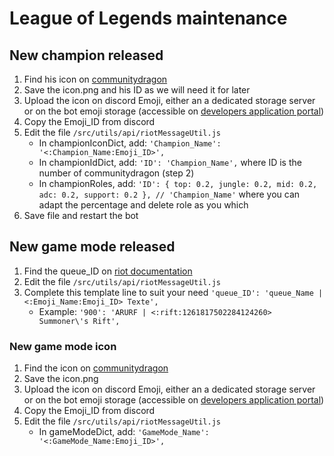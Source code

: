 # League of Legends maintenance
## New champion released
1. Find his icon on [communitydragon](https://raw.communitydragon.org/latest/plugins/rcp-be-lol-game-data/global/default/v1/champion-icons/)
2. Save the icon.png and his ID as we will need it for later
3. Upload the icon on discord Emoji, either an a dedicated storage server or on the bot emoji storage (accessible on [developers application portal](https://discord.com/developers/applications/))
4. Copy the Emoji_ID from discord
5. Edit the file `/src/utils/api/riotMessageUtil.js`
   - In championIconDict, add: `'Champion_Name': '<:Champion_Name:Emoji_ID>',`
   - In championIdDict, add: `'ID': 'Champion_Name',` where ID is the number of communitydragon (step 2)
   - In championRoles, add: `'ID': { top: 0.2, jungle: 0.2, mid: 0.2, adc: 0.2, support: 0.2 }, // 'Champion_Name'` where you can adapt the percentage and delete role as you which
6. Save file and restart the bot
## New game mode released
1. Find the queue_ID on [riot documentation](https://static.developer.riotgames.com/docs/lol/queues.json)
2. Edit the file `/src/utils/api/riotMessageUtil.js`
3. Complete this template line to suit your need `'queue_ID': 'queue_Name | <:Emoji_Name:Emoji_ID> Texte',`
   - Example: `'900': 'ARURF | <:rift:1261817502284124260> Summoner\'s Rift',`
### New game mode icon
1. Find the icon on [communitydragon](https://raw.communitydragon.org/latest/plugins/rcp-be-lol-game-data/global/default/content/src/leagueclient/gamemodeassets/)
2. Save the icon.png
3. Upload the icon on discord Emoji, either an a dedicated storage server or on the bot emoji storage (accessible on [developers application portal](https://discord.com/developers/applications/))
4. Copy the Emoji_ID from discord
5. Edit the file `/src/utils/api/riotMessageUtil.js`
   - In gameModeDict, add: `'GameMode_Name': '<:GameMode_Name:Emoji_ID>',`